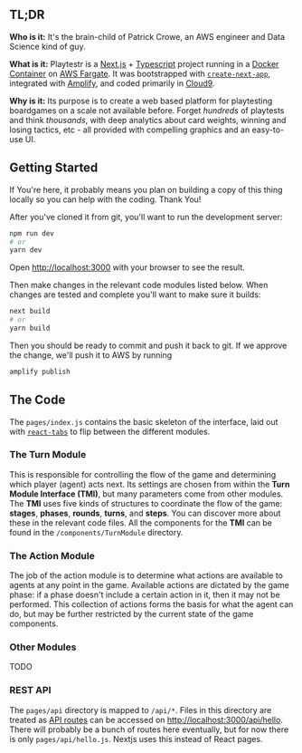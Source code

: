 ## TL;DR
**Who is it:** It's the brain-child of Patrick Crowe, an AWS engineer and Data Science kind of guy.

**What is it:** Playtestr is a [Next.js](https://nextjs.org/) + [Typescript](https://www.typescriptlang.org/) project running in a [Docker Container](https://www.docker.com/resources/what-container) on [AWS Fargate](https://aws.amazon.com/fargate).
It was bootstrapped with [`create-next-app`](https://github.com/vercel/next.js/tree/canary/packages/create-next-app), integrated with [Amplify](https://aws.amazon.com/amplify/), and coded primarily in [Cloud9](https://aws.amazon.com/cloud9/).

**Why is it:** Its purpose is to create a web based platform for playtesting boardgames on a scale not available before. Forget *hundreds* of playtests and think *thousands*, with deep analytics about card weights, winning and losing tactics, etc - all provided with compelling graphics and an easy-to-use UI.

## Getting Started
If You're here, it probably means you plan on building a copy of this thing locally so you can help with the coding. Thank You!

After you've cloned it from git, you'll want to run the development server:

```bash
npm run dev
# or
yarn dev
```

Open [http://localhost:3000](http://localhost:3000) with your browser to see the result.

Then make changes in the relevant code modules listed below.  When changes are tested and complete you'll want to make sure it builds:

```bash
next build
# or
yarn build
```

Then you should be ready to commit and push it back to git. If we approve the change, we'll push it to AWS by running

```bash
amplify publish
```

## The Code

The `pages/index.js` contains the basic skeleton of the interface, laid out with [`react-tabs`](https://github.com/reactjs/react-tabs) to flip between the different modules.

### The Turn Module
This is responsible for controlling the flow of the game and determining which player (agent) acts next. Its settings are chosen from within the **Turn Module Interface (TMI)**, but many parameters come from other modules. The **TMI** uses five kinds of structures to coordinate the flow of the game: **stages**, **phases**, **rounds**, **turns**, and **steps**.  You can discover more about these in the relevant code files. All the components for the **TMI** can be found in the `/components/TurnModule` directory.

### The Action Module
The job of the action module is to determine what actions are available to agents at any point in the game. Available actions are dictated by the game phase: if a phase doesn't include a certain action in it, then it may not be performed. This collection of actions forms the basis for what the agent can do, but may be further restricted by the current state of the game components.

### Other Modules
TODO

### REST API
The `pages/api` directory is mapped to `/api/*`. Files in this directory are treated as [API routes](https://nextjs.org/docs/api-routes/introduction) can be accessed on [http://localhost:3000/api/hello](http://localhost:3000/api/hello). There will probably be a bunch of routes here eventually, but for now there is only `pages/api/hello.js`. Nextjs uses this instead of React pages.
